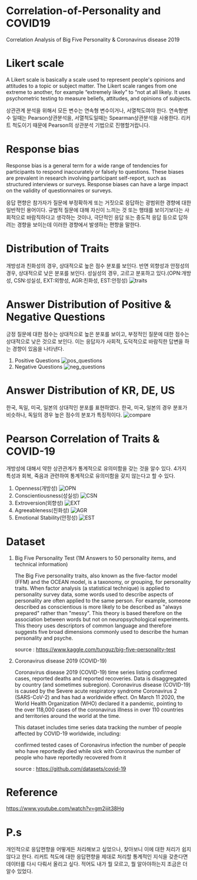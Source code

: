 # Correlation-of-Personality and COVID19
Correlation Analysis of Big Five Personality &amp; Coronavirus disease 2019

# Likert scale
A Likert scale is basically a scale used to represent people's opinions and attitudes to a topic or subject matter. The Likert scale ranges from one extreme to another, for example “extremely likely” to “not at all likely. It uses psychometric testing to measure beliefs, attitudes, and opinions of subjects.

상관관계 분석을 위해서 모든 변수는 연속형 변수이거나, 서열척도여야 한다. 연속형변수 일때는 Pearson상관분석을, 서열척도일때는 Spearman상관분석을 사용한다. 리커트 척도이기 때문에 Pearson의 상관분석 기법으로 진행할거랍니다. 

# Response bias
Response bias is a general term for a wide range of tendencies for participants to respond inaccurately or falsely to questions. These biases are prevalent in research involving participant self-report, such as structured interviews or surveys. Response biases can have a large impact on the validity of questionnaires or surveys.

응답 편향은 참가자가 질문에 부정확하게 또는 거짓으로 응답하는 광범위한 경향에 대한 일반적인 용어이다. 규범적 질문에 대해 자신이 느끼는 것 또는 행태를 보이기보다는 사회적으로 바람직하다고 생각하는 것이나, 극단적인 응답 또는 중도적 응답 등으로 답하려는 경향을 보이는데 이러한 경향에서 발생하는 편향을 말한다.

# Distribution of Traits
개방성과 친화성의 경우, 상대적으로 높은 점수 분포를 보인다. 반면 외향성과 안정성의 경우, 상대적으로 낮은 분포를 보인다.
성실성의 경우, 고르고 분포하고 있다.(OPN:개방성, CSN:성실성, EXT:외향성, AGR:친화성, EST:안정성)
    ![traits](https://user-images.githubusercontent.com/59387983/86057766-bc978d00-ba9a-11ea-83b5-a6a98915da48.png)

# Answer Distribution of Positive & Negative Questions
긍정 질문에 대한 점수는 상대적으로 높은 분포를 보이고, 부정적인 질문에 대한 점수는 상대적으로 낮은 것으로 보인다. 이는 응답자가 사회적, 도덕적으로 바람직한 답변을 하는 경향이 있음을 나타낸다. 

1. Positive Questions
    ![pos_questions](https://user-images.githubusercontent.com/59387983/86057749-b6a1ac00-ba9a-11ea-8000-fca084b082c2.png)
2. Negative Questions
    ![neg_questions](https://user-images.githubusercontent.com/59387983/86057755-b7d2d900-ba9a-11ea-8b60-3291979193fc.png)

# Answer Distribution of KR, DE, US
한국, 독일, 미국, 일본의 상대적인 분포를 표현하였다. 한국, 미국, 일본의 경우 분포가 비슷하나, 독일의 경우 높은 점수의 분포가 특징적이다.
    ![compare](https://user-images.githubusercontent.com/59387983/86060463-b35cef00-ba9f-11ea-9a52-1bd80d831633.png)

# Pearson Correlation of Traits & COVID-19
개방성에 대해서 약한 상관관계가 통계적으로 유의미함을 갖는 것을 알수 있다. 4가지 특성과 회복, 죽음과 관련하여 통계적으로 유의미함을 갖지 않는다고 할 수 있다.

1. Openness(개방성)
    ![OPN](https://user-images.githubusercontent.com/59387983/86057804-cc16d600-ba9a-11ea-92b8-b547ddb90854.png)
2. Conscientiousness(성실성)
    ![CSN](https://user-images.githubusercontent.com/59387983/86057811-cd480300-ba9a-11ea-90c1-8ffe3d7f2d01.png)
3. Extroversion(외향성)
    ![EXT](https://user-images.githubusercontent.com/59387983/86057816-cf11c680-ba9a-11ea-82d6-be7455ebe0df.png)
4. Agreeableness(친화성)
    ![AGR](https://user-images.githubusercontent.com/59387983/86057818-d042f380-ba9a-11ea-924a-7afe54b3bee2.png)
5. Emotional Stability(안정성)
    ![EST](https://user-images.githubusercontent.com/59387983/86057825-d1742080-ba9a-11ea-8cc5-3698494385ff.png)

# Dataset
1. Big Five Personality Test (1M Answers to 50 personality items, and technical information)

    The Big Five personality traits, also known as the five-factor model (FFM) and the OCEAN model, is a taxonomy, or grouping, for personality traits. When factor analysis (a statistical technique) is applied to personality survey data, some words used to describe aspects of personality are often applied to the same person. For example, someone described as conscientious is more likely to be described as "always prepared" rather than "messy". This theory is based therefore on the association between words but not on neuropsychological experiments. This theory uses descriptors of common language and therefore suggests five broad dimensions commonly used to describe the human personality and psyche.

    source : https://www.kaggle.com/tunguz/big-five-personality-test


2. Coronavirus disease 2019 (COVID-19)

    Coronavirus disease 2019 (COVID-19) time series listing confirmed cases, reported deaths and reported recoveries. Data is disaggregated by country (and sometimes subregion). Coronavirus disease (COVID-19) is caused by the Severe acute respiratory syndrome Coronavirus 2 (SARS-CoV-2) and has had a worldwide effect. On March 11 2020, the World Health Organization (WHO) declared it a pandemic, pointing to the over 118,000 cases of the coronavirus illness in over 110 countries and territories around the world at the time.

    This dataset includes time series data tracking the number of people affected by COVID-19 worldwide, including:

    confirmed tested cases of Coronavirus infection
    the number of people who have reportedly died while sick with Coronavirus
    the number of people who have reportedly recovered from it

    source : https://github.com/datasets/covid-19

# Reference
https://www.youtube.com/watch?v=gm2ijit38Hg

# P.s
개인적으로 응답편향을 어떻게든 처리해보고 싶었으나, 찾아보니 이에 대한 처리가 쉽지 않다고 한다. 리커트 척도에 대한 응답편향을 제대로 처리할 통계적인 지식을 갖춘다면 데이터를 다시 다뤄서 올리고 싶다. 적어도 내가 뭘 모르고, 뭘 알아야하는지 조금은 더 알수 있었다.
